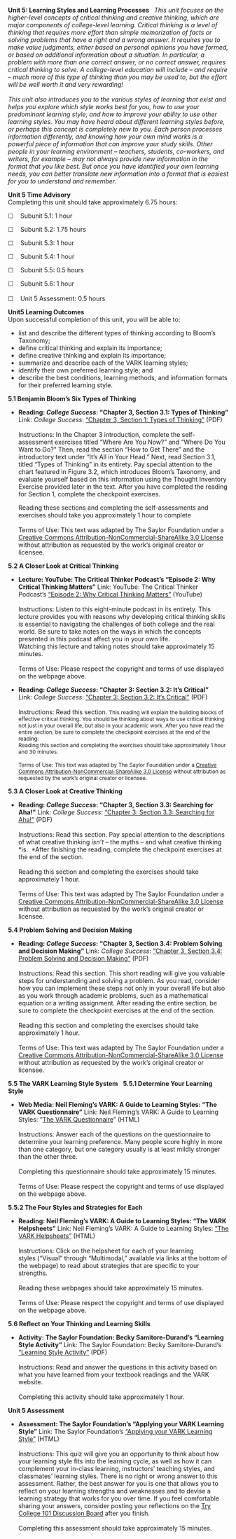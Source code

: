 **Unit 5: Learning Styles and Learning Processes** <span id="5"></span> 
*This unit focuses on the higher-level concepts of critical thinking and
creative thinking, which are major components of college-level learning.
Critical thinking is a level of thinking that requires more effort than
simple memorization of facts or solving problems that have a right and a
wrong answer. It requires you to make value judgments, either based on
personal opinions you have formed, or based on additional information
about a situation. In particular, a problem with more than one correct
answer, or no correct answer, requires critical thinking to solve. A
college-level education will include – and require – much more of this
type of thinking than you may be used to, but the effort will be well
worth it and very rewarding!  
    
 This unit also introduces you to the various styles of learning that
exist and helps you explore which style works best for you, how to use
your predominant learning style, and how to improve your ability to use
other learning styles. You may have heard about different learning
styles before, or perhaps this concept is completely new to you. Each
person processes information differently, and knowing how your own mind
works is a powerful piece of information that can improve your study
skills. Other people in your learning environment – teachers, students,
co-workers, and writers, for example – may not always provide new
information in the format that you like best. But once you have
identified your own learning needs, you can better translate new
information into a format that is easiest for you to understand and
remember.*

**Unit 5 Time Advisory**  
Completing this unit should take approximately 6.75 hours:  
  
 ☐    Subunit 5.1: 1 hour  
  
 ☐    Subunit 5.2: 1.75 hours  
  
 ☐    Subunit 5.3: 1 hour  
  
 ☐    Subunit 5.4: 1 hour  
  
 ☐    Subunit 5.5: 0.5 hours  
  
 ☐    Subunit 5.6: 1 hour  
    
 ☐    Unit 5 Assessment: 0.5 hours

**Unit5 Learning Outcomes**  
Upon successful completion of this unit, you will be able to:
-   list and describe the different types of thinking according to
    Bloom’s Taxonomy;
-   define critical thinking and explain its importance;
-   define creative thinking and explain its importance;
-   summarize and describe each of the VARK learning styles;
-   identify their own preferred learning style; and
-   describe the best conditions, learning methods, and information
    formats for their preferred learning style.

**5.1 Benjamin Bloom’s Six Types of Thinking** <span id="5.1"></span> 
-   **Reading: *College Success*: “Chapter 3, Section 3.1: Types of
    Thinking”**
    Link: *College Success*: [“Chapter 3, Section 1: Types of
    Thinking”](https://resources.saylor.org/wwwresources/archived/site/textbooks/College%20Success.pdf)
    (PDF)  
        
     Instructions: In the Chapter 3 introduction, complete the
    self-assessment exercises titled “Where Are You Now?” and “Where Do
    You Want to Go?” Then, read the section “How to Get There” and the
    introductory text under “It’s All in Your Head.” Next, read Section
    3.1, titled “Types of Thinking” in its entirety. Pay special
    attention to the chart featured in Figure 3.2, which introduces
    Bloom’s Taxonomy, and evaluate yourself based on this information
    using the Thought Inventory Exercise provided later in the text.
    After you have completed the reading for Section 1, complete the
    checkpoint exercises.   
      
     Reading these sections and completing the self-assessments and
    exercises should take you approximately 1 hour to complete  
        
     Terms of Use: This text was adapted by The Saylor Foundation under
    a [Creative Commons Attribution-NonCommercial-ShareAlike 3.0
    License](http://creativecommons.org/licenses/by-nc-sa/3.0/) without
    attribution as requested by the work’s original creator or licensee.

**5.2 A Closer Look at Critical Thinking** <span id="5.2"></span> 
-   **Lecture: YouTube: The Critical Thinker Podcast’s “Episode 2: Why
    Critical Thinking Matters”**
    Link: YouTube: The Critical Thinker Podcast’s [“Episode 2: Why
    Critical Thinking
    Matters”](http://www.youtube.com/watch?feature=player_embedded&v=RRdbUAm4SFg) (YouTube)  
        
     Instructions: Listen to this eight-minute podcast in its
    entirety. This lecture provides you with reasons why developing
    critical thinking skills is essential to navigating the challenges
    of both college and the real world. Be sure to take notes on the
    ways in which the concepts presented in this podcast affect you in
    your own life.    
     Watching this lecture and taking notes should take approximately 15
    minutes.  
        
     Terms of Use: Please respect the copyright and terms of use
    displayed on the webpage above.

-   **Reading: *College Success*: “Chapter 3: Section 3.2: It’s
    Critical”**
    Link: *College Success*: [“Chapter 3: Section 3.2: It’s
    Critical”](https://resources.saylor.org/wwwresources/archived/site/textbooks/College%20Success.pdf)
    (PDF)  
        
     Instructions: Read this section. <span
    style="font-size: 12px;">This reading will explain the building
    blocks of effective critical thinking. You should be thinking about
    ways to use critical thinking not just in your overall life, but
    also in your academic work. After you have read the entire section,
    be sure to complete the checkpoint exercises at the end of the
    reading.     
     Reading this section and completing the exercises should take
    approximately 1 hour and 30 minutes.  
        
     Terms of Use: This text was adapted by The Saylor Foundation under
    a [Creative Commons Attribution-NonCommercial-ShareAlike 3.0
    License](http://creativecommons.org/licenses/by-nc-sa/3.0/) without
    attribution as requested by the work’s original creator or
    licensee.</span>

**5.3 A Closer Look at Creative Thinking** <span id="5.3"></span> 
-   **Reading: *College Success*: “Chapter 3, Section 3.3: Searching for
    Aha!”**
    Link: *College Success*: [“Chapter 3: Section 3.3: Searching for
    Aha!”](https://resources.saylor.org/wwwresources/archived/site/textbooks/College%20Success.pdf)
    (PDF)  
        
     Instructions: Read this section. Pay special attention to the
    descriptions of what creative thinking *isn’t* – the myths – and
    what creative thinking *is.  *After finishing the reading, complete
    the checkpoint exercises at the end of the section.  
        
     Reading this section and completing the exercises should take
    approximately 1 hour.  
        
     Terms of Use: This text was adapted by The Saylor Foundation under
    a [Creative Commons Attribution-NonCommercial-ShareAlike 3.0
    License](http://creativecommons.org/licenses/by-nc-sa/3.0/) without
    attribution as requested by the work’s original creator or licensee.

**5.4 Problem Solving and Decision Making** <span id="5.4"></span> 
-   **Reading: *College Success*: “Chapter 3, Section 3.4: Problem
    Solving and Decision Making”**
    Link: *College Success*: [“Chapter 3, Section 3.4: Problem Solving
    and Decision
    Making”](https://resources.saylor.org/wwwresources/archived/site/textbooks/College%20Success.pdf)
    (PDF)  
        
     Instructions: Read this section. This short reading will give you
    valuable steps for understanding and solving a problem. As you read,
    consider how you can implement these steps not only in your overall
    life but also as you work through academic problems, such as a
    mathematical equation or a writing assignment. After reading the
    entire section, be sure to complete the checkpoint exercises at the
    end of the section.  
        
     Reading this section and completing the exercises should take
    approximately 1 hour.  
        
     Terms of Use: This text was adapted by The Saylor Foundation under
    a [Creative Commons Attribution-NonCommercial-ShareAlike 3.0
    License](http://creativecommons.org/licenses/by-nc-sa/3.0/) without
    attribution as requested by the work’s original creator or licensee.

**5.5 The VARK Learning Style System** <span id="5.5"></span> 
**5.5.1 Determine Your Learning Style** <span id="5.5.1"></span> 
-   **Web Media: Neil Fleming’s VARK: A Guide to Learning Styles: “The
    VARK Questionnaire”**
    Link: Neil Fleming’s VARK: A Guide to Learning Styles: “[The VARK
    Questionnaire](http://www.vark-learn.com/english/page.asp?p=questionnaire)”
    (HTML)  
        
     Instructions: Answer each of the questions on the questionnaire to
    determine your learning preference. Many people score highly in more
    than one category, but one category usually is at least mildly
    stronger than the other three.  
        
     Completing this questionnaire should take approximately 15
    minutes.  
        
     Terms of Use: Please respect the copyright and terms of use
    displayed on the webpage above.

**5.5.2 The Four Styles and Strategies for Each** <span
id="5.5.2"></span> 
-   **Reading: Neil Fleming’s VARK: A Guide to Learning Styles: “The
    VARK Helpsheets”**
    Link: Neil Fleming’s VARK: A Guide to Learning Styles: [“The VARK
    Helpsheets”](http://www.vark-learn.com/english/page.asp?p=helpsheets) (HTML)  
        
     Instructions: Click on the helpsheet for each of your learning
    styles (“Visual” through “Multimodal,” available via links at the
    bottom of the webpage) to read about strategies that are specific to
    your strengths.  
        
     Reading these webpages should take approximately 15 minutes.  
        
     Terms of Use: Please respect the copyright and terms of use
    displayed on the webpage above.

**5.6 Reflect on Your Thinking and Learning Skills** <span
id="5.6"></span> 
-   **Activity: The Saylor Foundation: Becky Samitore-Durand’s “Learning
    Style Activity”**
    Link: The Saylor Foundation: Becky Samitore-Durand’s [“Learning
    Style
    Activity”](https://resources.saylor.org/wwwresources/archived/site/wp-content/uploads/2012/05/Try-College-Subunit-5.6-Learning-Style-Activity.pdf) (PDF)  
        
     Instructions: Read and answer the questions in this activity based
    on what you have learned from your textbook readings and the VARK
    website.  
        
     Completing this activity should take approximately 1 hour.

**Unit 5 Assessment** <span id="5.7"></span> 
-   **Assessment: The Saylor Foundation’s “Applying your VARK Learning
    Style”**
    Link: The Saylor Foundation’s [“Applying your VARK Learning
    Style”](http://school.saylor.org/mod/quiz/view.php?id=1877) (HTML)  
        
     Instructions: This quiz will give you an opportunity to think about
    how your learning style fits into the learning cycle, as well as how
    it can complement your in-class learning, instructors’ teaching
    styles, and classmates’ learning styles. There is no right or wrong
    answer to this assessment. Rather, the best answer for you is one
    that allows you to reflect on your learning strengths and weaknesses
    and to devise a learning strategy that works for you over time. If
    you feel comfortable sharing your answers, consider posting your
    reflections on the [Try College 101 Discussion
    Board](http://forums.saylor.org/topic/applying-your-vark-learning-style/)
    after you finish.  
        
     Completing this assessment should take approximately 15 minutes.



